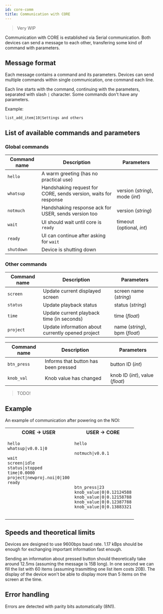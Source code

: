 ```yaml
---
id: core-comm
title: Communication with CORE
---
```


> Very WIP

Communication with CORE is established via Serial communication. Both devices can send a message to each other, transfering some kind of command with parameters.

## Message format

Each message contains a command and its parameters. Devices can send multiple commands within single communication, one command each line.

Each line starts with the command, continuing with the parameters, separated with slash `|` character. Some commands don't have any parameters.

Example:

```text
list_add_item|10|Settings and others
```

## List of available commands and parameters

### Global commands

Command name | Description | Parameters
-------------|-------------|-----------|
`hello` | A warm greeting (has no practical use) | |
`whatsup` | Handshaking request for CORE, sends version, waits for response | version (_string_), mode (_int_)
`notmuch` | Handshaking response ack for USER, sends version too | version (_string_)
`wait` | UI should wait until core is `ready` | timeout (optional, _int_)
`ready` | UI can continue after asking for `wait` | |
`shutdown` | Device is shutting down | |


### Other commands

Command name | Description | Parameters
-------------|-------------|-----------
`screen` | Update current displayed screen | screen name (_string_)
`status` | Update playback status | status (_string_)
`time` | Update current playback time (in seconds) | time (_float_)
`project` | Update information about currently opened project | name (_string_), bpm (_float_)


Command name | Description | Parameters
-------------|-------------|-----------
`btn_press` | Informs that button has been pressed | button ID (_int_)
`knob_val` | Knob value has changed | knob ID (_int_), value (_float_)


> TODO!

## Example

An example of communication after powering on the NOI:

<table>
    <tr>
        <th>CORE -> USER</th>
        <th>USER -> CORE</th>
    </tr>  
    <tr>
<td>  

    hello
    whatsup|v0.0.1|0

    wait
    screen|idle
    status|stopped
    time|0.0000
    project|newproj.noi|0|100
    ready
    




    _

</td>
<td>

    hello

    notmuch|v0.0.1






    btn_press|23
    knob_value|0|0.12124588
    knob_value|0|0.12158788
    knob_value|0|0.12387788
    knob_value|0|0.13883321
    _

</td>
    </tr>
</table>




## Speeds and theoretical limits

Devices are designed to use 9600bps baud rate. 1.17 kBps should be enough for exchanging important information fast enough.

Sending an information about pressed button should theoretically take around 12.5ms (assuming the message is 15B long). In one second we can fill the list with 60 items (assuming trasmitting one list item costs 20B). The display of the device won't be able to display more than 5 items on the screen at the time.

## Error handling

Errors are detected with parity bits automatically (8N1).